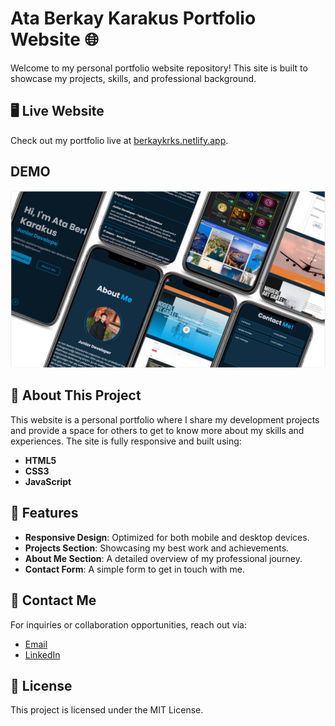 # Ata Berkay Karakus Portfolio Website 🌐

Welcome to my personal portfolio website repository! This site is built to showcase my projects, skills, and professional background.

## 🖥️ Live Website
Check out my portfolio live at [berkaykrks.netlify.app](https://berkaykrks.netlify.app/).

## DEMO
![project-photo](/images/github.png)

## 🚀 About This Project

This website is a personal portfolio where I share my development projects and provide a space for others to get to know more about my skills and experiences. The site is fully responsive and built using:

- **HTML5**
- **CSS3**
- **JavaScript**

## 📂 Features

- **Responsive Design**: Optimized for both mobile and desktop devices.
- **Projects Section**: Showcasing my best work and achievements.
- **About Me Section**: A detailed overview of my professional journey.
- **Contact Form**: A simple form to get in touch with me.


## 📧 Contact Me

For inquiries or collaboration opportunities, reach out via:
- [Email](mailto:karakusataberkay@gmail.com)
- [LinkedIn](https://www.linkedin.com/in/berkaykrks/)

## 📄 License

This project is licensed under the MIT License.
